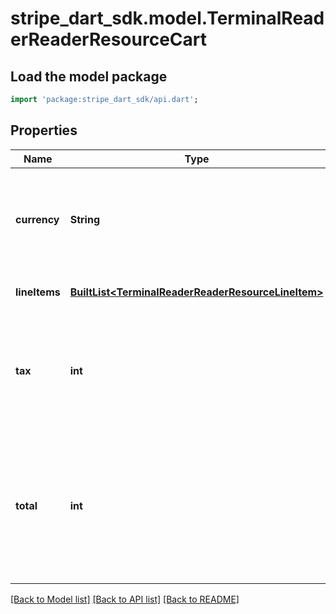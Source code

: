 # stripe_dart_sdk.model.TerminalReaderReaderResourceCart

## Load the model package
```dart
import 'package:stripe_dart_sdk/api.dart';
```

## Properties
Name | Type | Description | Notes
------------ | ------------- | ------------- | -------------
**currency** | **String** | Three-letter [ISO currency code](https://www.iso.org/iso-4217-currency-codes.html), in lowercase. Must be a [supported currency](https://stripe.com/docs/currencies). | 
**lineItems** | [**BuiltList&lt;TerminalReaderReaderResourceLineItem&gt;**](TerminalReaderReaderResourceLineItem.md) | List of line items in the cart. | 
**tax** | **int** | Tax amount for the entire cart. A positive integer in the [smallest currency unit](https://stripe.com/docs/currencies#zero-decimal). | [optional] 
**total** | **int** | Total amount for the entire cart, including tax. A positive integer in the [smallest currency unit](https://stripe.com/docs/currencies#zero-decimal). | 

[[Back to Model list]](../README.md#documentation-for-models) [[Back to API list]](../README.md#documentation-for-api-endpoints) [[Back to README]](../README.md)


